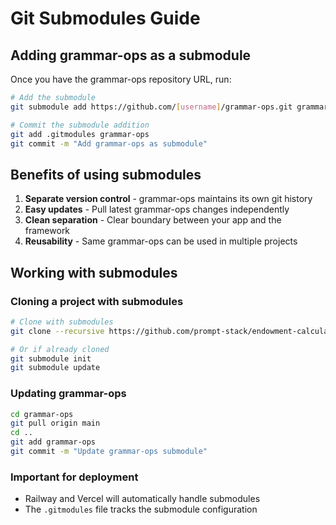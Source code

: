 # Git Submodules Guide

## Adding grammar-ops as a submodule

Once you have the grammar-ops repository URL, run:

```bash
# Add the submodule
git submodule add https://github.com/[username]/grammar-ops.git grammar-ops

# Commit the submodule addition
git add .gitmodules grammar-ops
git commit -m "Add grammar-ops as submodule"
```

## Benefits of using submodules

1. **Separate version control** - grammar-ops maintains its own git history
2. **Easy updates** - Pull latest grammar-ops changes independently
3. **Clean separation** - Clear boundary between your app and the framework
4. **Reusability** - Same grammar-ops can be used in multiple projects

## Working with submodules

### Cloning a project with submodules
```bash
# Clone with submodules
git clone --recursive https://github.com/prompt-stack/endowment-calculator.git

# Or if already cloned
git submodule init
git submodule update
```

### Updating grammar-ops
```bash
cd grammar-ops
git pull origin main
cd ..
git add grammar-ops
git commit -m "Update grammar-ops submodule"
```

### Important for deployment
- Railway and Vercel will automatically handle submodules
- The `.gitmodules` file tracks the submodule configuration